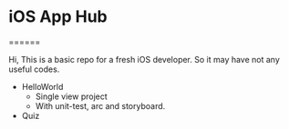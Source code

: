# iOS App Hub
======

Hi, This is a basic repo for a fresh iOS developer. So it may have not any useful codes.

* HelloWorld
	+ Single view project
	+ With unit-test, arc and storyboard.
* Quiz